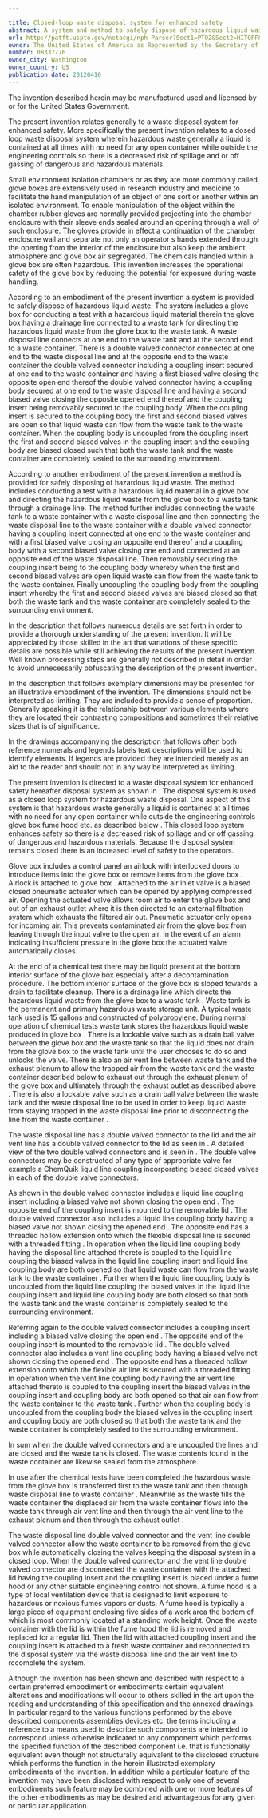 ```yaml
---

title: Closed-loop waste disposal system for enhanced safety
abstract: A system and method to safely dispose of hazardous liquid waste includes a glove box for conducting a test with a hazardous liquid material therein, the glove box having a drainage line connected to a waste tank for directing the hazardous liquid waste from the glove box to the waste tank. A waste disposal line and an air vent line are connected between the waste tank and a waste container. Double-valved connectors are positioned in the waste disposal line and in the air vent line allowing the liquid waste and air to flow between the waste tank and a waste container when the double-valved connectors are coupled together. When the double-valved connectors are uncoupled, both the waste tank and the waste container are completely sealed to the surrounding environment.
url: http://patft.uspto.gov/netacgi/nph-Parser?Sect1=PTO2&Sect2=HITOFF&p=1&u=%2Fnetahtml%2FPTO%2Fsearch-adv.htm&r=1&f=G&l=50&d=PALL&S1=08337776&OS=08337776&RS=08337776
owner: The United States of America as Represented by the Secretary of the Army
number: 08337776
owner_city: Washington
owner_country: US
publication_date: 20120410
---
```

The invention described herein may be manufactured used and licensed by or for the United States Government.

The present invention relates generally to a waste disposal system for enhanced safety. More specifically the present invention relates to a dosed loop waste disposal system wherein hazardous waste generally a liquid is contained at all times with no need for any open container while outside the engineering controls so there is a decreased risk of spillage and or off gassing of dangerous and hazardous materials.

Small environment isolation chambers or as they are more commonly called glove boxes are extensively used in research industry and medicine to facilitate the hand manipulation of an object of one sort or another within an isolated environment. To enable manipulation of the object within the chamber rubber gloves are normally provided projecting into the chamber enclosure with their sleeve ends sealed around an opening through a wall of such enclosure. The gloves provide in effect a continuation of the chamber enclosure wall and separate not only an operator s hands extended through the opening from the interior of the enclosure but also keep the ambient atmosphere and glove box air segregated. The chemicals handled within a glove box are often hazardous. This invention increases the operational safety of the glove box by reducing the potential for exposure during waste handling.

According to an embodiment of the present invention a system is provided to safely dispose of hazardous liquid waste. The system includes a glove box for conducting a test with a hazardous liquid material therein the glove box having a drainage line connected to a waste tank for directing the hazardous liquid waste from the glove box to the waste tank. A waste disposal line connects at one end to the waste tank and at the second end to a waste container. There is a double valved connector connected at one end to the waste disposal line and at the opposite end to the waste container the double valved connector including a coupling insert secured at one end to the waste container and having a first biased valve closing the opposite open end thereof the double valved connector having a coupling body secured at one end to the waste disposal line and having a second biased valve closing the opposite opened end thereof and the coupling insert being removably secured to the coupling body. When the coupling insert is secured to the coupling body the first and second biased valves are open so that liquid waste can flow from the waste tank to the waste container. When the coupling body is uncoupled from the coupling insert the first and second biased valves in the coupling insert and the coupling body are biased closed such that both the waste tank and the waste container are completely sealed to the surrounding environment.

According to another embodiment of the present invention a method is provided for safely disposing of hazardous liquid waste. The method includes conducting a test with a hazardous liquid material in a glove box and directing the hazardous liquid waste from the glove box to a waste tank through a drainage line. The method further includes connecting the waste tank to a waste container with a waste disposal line and then connecting the waste disposal line to the waste container with a double valved connector having a coupling insert connected at one end to the waste container and with a first biased valve closing an opposite end thereof and a coupling body with a second biased valve closing one end and connected at an opposite end of the waste disposal line. Then removably securing the coupling insert being to the coupling body whereby when the first and second biased valves are open liquid waste can flow from the waste tank to the waste container. Finally uncoupling the coupling body from the coupling insert whereby the first and second biased valves are biased closed so that both the waste tank and the waste container are completely sealed to the surrounding environment.

In the description that follows numerous details are set forth in order to provide a thorough understanding of the present invention. It will be appreciated by those skilled in the art that variations of these specific details are possible while still achieving the results of the present invention. Well known processing steps are generally not described in detail in order to avoid unnecessarily obfuscating the description of the present invention.

In the description that follows exemplary dimensions may be presented for an illustrative embodiment of the invention. The dimensions should not be interpreted as limiting. They are included to provide a sense of proportion. Generally speaking it is the relationship between various elements where they are located their contrasting compositions and sometimes their relative sizes that is of significance.

In the drawings accompanying the description that follows often both reference numerals and legends labels text descriptions will be used to identify elements. If legends are provided they are intended merely as an aid to the reader and should not in any way be interpreted as limiting.

The present invention is directed to a waste disposal system for enhanced safety hereafter disposal system as shown in . The disposal system is used as a closed loop system for hazardous waste disposal. One aspect of this system is that hazardous waste generally a liquid is contained at all times with no need for any open container while outside the engineering controls glove box fume hood etc. as described below . This closed loop system enhances safety so there is a decreased risk of spillage and or off gassing of dangerous and hazardous materials. Because the disposal system remains closed there is an increased level of safety to the operators.

Glove box includes a control panel an airlock with interlocked doors to introduce items into the glove box or remove items from the glove box . Airlock is attached to glove box . Attached to the air inlet valve is a biased closed pneumatic actuator which can be opened by applying compressed air. Opening the actuated valve allows room air to enter the glove box and out of an exhaust outlet where it is then directed to an external filtration system which exhausts the filtered air out. Pneumatic actuator only opens for incoming air. This prevents contaminated air from the glove box from leaving through the input valve to the open air. In the event of an alarm indicating insufficient pressure in the glove box the actuated valve automatically closes.

At the end of a chemical test there may be liquid present at the bottom interior surface of the glove box especially after a decontamination procedure. The bottom interior surface of the glove box is sloped towards a drain to facilitate cleanup. There is a drainage line which directs the hazardous liquid waste from the glove box to a waste tank . Waste tank is the permanent and primary hazardous waste storage unit. A typical waste tank used is 15 gallons and constructed of polypropylene. During normal operation of chemical tests waste tank stores the hazardous liquid waste produced in glove box . There is a lockable valve such as a drain ball valve between the glove box and the waste tank so that the liquid does not drain from the glove box to the waste tank until the user chooses to do so and unlocks the valve. There is also an air vent line between waste tank and the exhaust plenum to allow the trapped air from the waste tank and the waste container described below to exhaust out through the exhaust plenum of the glove box and ultimately through the exhaust outlet as described above . There is also a lockable valve such as a drain ball valve between the waste tank and the waste disposal line to be used in order to keep liquid waste from staying trapped in the waste disposal line prior to disconnecting the line from the waste container .

The waste disposal line has a double valved connector to the lid and the air vent line has a double valved connector to the lid as seen in . A detailed view of the two double valved connectors and is seen in . The double valve connectors may be constructed of any type of appropriate valve for example a ChemQuik liquid line coupling incorporating biased closed valves in each of the double valve connectors.

As shown in the double valved connector includes a liquid line coupling insert including a biased valve not shown closing the open end . The opposite end of the coupling insert is mounted to the removable lid . The double valved connector also includes a liquid line coupling body having a biased valve not shown closing the opened end . The opposite end has a threaded hollow extension onto which the flexible disposal line is secured with a threaded fitting . In operation when the liquid line coupling body having the disposal line attached thereto is coupled to the liquid line coupling the biased valves in the liquid line coupling insert and liquid line coupling body are both opened so that liquid waste can flow from the waste tank to the waste container . Further when the liquid line coupling body is uncoupled from the liquid line coupling the biased valves in the liquid line coupling insert and liquid line coupling body are both closed so that both the waste tank and the waste container is completely sealed to the surrounding environment.

Referring again to the double valved connector includes a coupling insert including a biased valve closing the open end . The opposite end of the coupling insert is mounted to the removable lid . The double valved connector also includes a vent line coupling body having a biased valve not shown closing the opened end . The opposite end has a threaded hollow extension onto which the flexible air line is secured with a threaded fitting . In operation when the vent line coupling body having the air vent line attached thereto is coupled to the coupling insert the biased valves in the coupling insert and coupling body arc both opened so that air can flow from the waste container to the waste tank . Further when the coupling body is uncoupled from the coupling body the biased valves in the coupling insert and coupling body are both closed so that both the waste tank and the waste container is completely sealed to the surrounding environment.

In sum when the double valved connectors and are uncoupled the lines and are closed and the waste tank is closed. The waste contents found in the waste container are likewise sealed from the atmosphere.

In use after the chemical tests have been completed the hazardous waste from the glove box is transferred first to the waste tank and then through waste disposal line to waste container . Meanwhile as the waste fills the waste container the displaced air from the waste container flows into the waste tank through air vent line and then through the air vent line to the exhaust plenum and then through the exhaust outlet .

The waste disposal line double valved connector and the vent line double valved connector allow the waste container to be removed from the glove box while automatically closing the valves keeping the disposal system in a closed loop. When the double valved connector and the vent line double valved connector are disconnected the waste container with the attached lid having the coupling insert and the coupling insert is placed under a fume hood or any other suitable engineering control not shown. A fume hood is a type of local ventilation device that is designed to limit exposure to hazardous or noxious fumes vapors or dusts. A fume hood is typically a large piece of equipment enclosing five sides of a work area the bottom of which is most commonly located at a standing work height. Once the waste container with the lid is within the fume hood the lid is removed and replaced for a regular lid. Then the lid with attached coupling insert and the coupling insert is attached to a fresh waste container and reconnected to the disposal system via the waste disposal line and the air vent line to rccomplete the system.

Although the invention has been shown and described with respect to a certain preferred embodiment or embodiments certain equivalent alterations and modifications will occur to others skilled in the art upon the reading and understanding of this specification and the annexed drawings. In particular regard to the various functions performed by the above described components assemblies devices etc. the terms including a reference to a means used to describe such components are intended to correspond unless otherwise indicated to any component which performs the specified function of the described component i.e. that is functionally equivalent even though not structurally equivalent to the disclosed structure which performs the function in the herein illustrated exemplary embodiments of the invention. In addition while a particular feature of the invention may have been disclosed with respect to only one of several embodiments such feature may be combined with one or more features of the other embodiments as may be desired and advantageous for any given or particular application.

